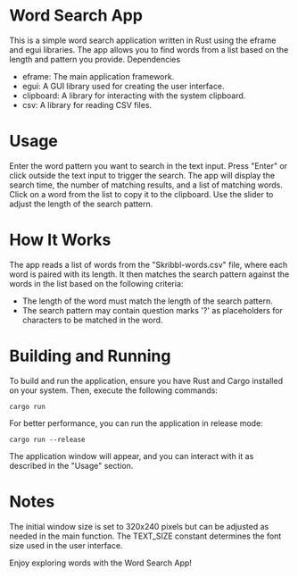 # Word Search App

This is a simple word search application written in Rust using the eframe and egui libraries. The app allows you to find words from a list based on the length and pattern you provide.
Dependencies

- eframe: The main application framework.
- egui: A GUI library used for creating the user interface.
- clipboard: A library for interacting with the system clipboard.
- csv: A library for reading CSV files.

# Usage

  Enter the word pattern you want to search in the text input.
  Press "Enter" or click outside the text input to trigger the search.
  The app will display the search time, the number of matching results, and a list of matching words.
  Click on a word from the list to copy it to the clipboard.
  Use the slider to adjust the length of the search pattern.

# How It Works

The app reads a list of words from the "Skribbl-words.csv" file, where each word is paired with its length. It then matches the search pattern against the words in the list based on the following criteria:

  - The length of the word must match the length of the search pattern.
  - The search pattern may contain question marks '?' as placeholders for characters to be matched in the word.

# Building and Running

To build and run the application, ensure you have Rust and Cargo installed on your system. Then, execute the following commands:
```
cargo run
```
For better performance, you can run the application in release mode:
```
cargo run --release
```

The application window will appear, and you can interact with it as described in the "Usage" section.

# Notes

  The initial window size is set to 320x240 pixels but can be adjusted as needed in the main function.
  The TEXT_SIZE constant determines the font size used in the user interface.

Enjoy exploring words with the Word Search App!
